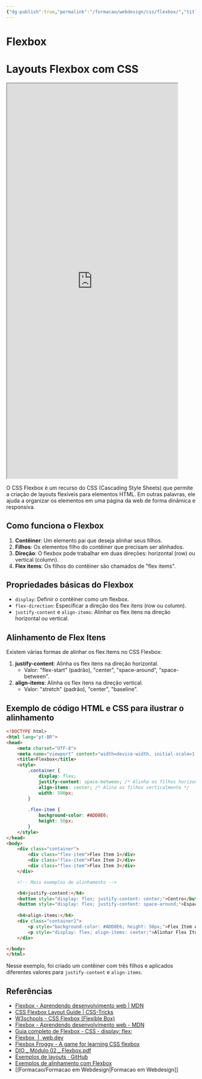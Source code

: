 ```yaml
---
{"dg-publish":true,"permalink":"/formacao/webdesign/css/flexbox/","title":"Flexbox","metatags":{"description":"permite a criação de layouts flexíveis de forma dinâmica e responsiva"},"tags":["Webdesign","Flexbox","CSS","editor"],"noteIcon":"1","updated":"2025-07-26T20:49:34.361-03:00"}
---
```


# Flexbox
# Layouts Flexbox com CSS

<iframe src="https://jocile.github.io/webdesigner/formacao-css/2-Trabalhando-com-layouts-no-css/flexbox.html" style="height: 1050px; width: 90%;"></iframe>

O CSS Flexbox é um recurso do CSS (Cascading Style Sheets) que permite a criação de layouts flexíveis para elementos HTML. Em outras palavras, ele ajuda a organizar os elementos em uma página da web de forma dinâmica e responsiva.

## **Como funciona o Flexbox**

1. **Contêiner**: Um elemento pai que deseja alinhar seus filhos.
2. **Filhos**: Os elementos filho do contêiner que precisam ser alinhados.
3. **Direção**: O flexbox pode trabalhar em duas direções: horizontal (row) ou vertical (column).
4. **Flex items**: Os filhos do contêiner são chamados de "flex items".

## **Propriedades básicas do Flexbox**

* `display`: Definir o contêiner como um flexbox.
* `flex-direction`: Especificar a direção dos flex itens (row ou column).
* `justify-content` e `align-items`: Alinhar os flex itens na direção horizontal ou vertical.

## **Alinhamento de Flex Itens**

Existem várias formas de alinhar os flex items no CSS Flexbox:

1. **justify-content**: Alinha os flex itens na direção horizontal.
	* Valor: "flex-start" (padrão), "center", "space-around", "space-between".
2. **align-items**: Alinha os flex itens na direção vertical.
	* Valor: "stretch" (padrão), "center", "baseline".

## **Exemplo de código HTML e CSS para ilustrar o alinhamento**

```html
<!DOCTYPE html>
<html lang="pt-BR">
<head>
    <meta charset="UTF-8">
    <meta name="viewport" content="width=device-width, initial-scale=1.0">
    <title>Flexbox</title>
    <style>
        .container {
            display: flex;
            justify-content: space-between; /* Alinha os filhos horizontalmente */
            align-items: center; /* Alina os filhos verticalmente */
            width: 500px;
        }
        
        .flex-item {
            background-color: #ADD8E6;
            height: 50px;
        }
    </style>
</head>
<body>
    <div class="container">
        <div class="flex-item">Flex Item 1</div>
        <div class="flex-item">Flex Item 2</div>
        <div class="flex-item">Flex Item 3</div>
    </div>

    <!-- Mais exemplos de alinhamento -->

    <h4>justify-content:</h4>
    <button style="display: flex; justify-content: center;">Centro</button>
    <button style="display: flex; justify-content: space-around;">Espaçado</button>
    
    <h4>align-items:</h4>
    <div class="container2">
        <p style="background-color: #ADD8E6; height: 50px;">Flex Item Alinha Centro (default)</p>
        <p style="display: flex; align-items: center;">Alinhar Flex Items ao centro</p>
    </div>

</body>
</html>
```

Nesse exemplo, foi criado um contêiner com três filhos e aplicados diferentes valores para `justify-content` e `align-items`.

## Referências

- [Flexbox - Aprendendo desenvolvimento web | MDN](https://developer.mozilla.org/pt-BR/docs/Learn/CSS/CSS_layout/Flexbox)
- [CSS Flexbox Layout Guide | CSS-Tricks](https://css-tricks.com/snippets/css/a-guide-to-flexbox/)
- [W3schools - CSS Flexbox (Flexible Box)](https://www.w3schools.com/css/css3_flexbox.asp)
- [Flexbox - Aprendendo desenvolvimento web - MDN](https://developer.mozilla.org/pt-BR/docs/Learn_web_development/Core/CSS_layout/Flexbox)
- [Guia completo de Flexbox - CSS - display: flex;](https://origamid.com/projetos/flexbox-guia-completo/)
- [Flexbox  |  web.dev](https://web.dev/learn/css/flexbox?hl=pt)
- [Flexbox Froggy - A game for learning CSS flexbox](https://flexboxfroggy.com/)
- [DIO \_ Módulo 02 \_ Flexbox.pdf](https://github.com/jocile/webdesigner/blob/main/formacao-css/2-Trabalhando-com-layouts-no-css/DIO%20_%20M%C3%B3dulo%2002%20_%20Flexbox.pdf)
- [Exemplos de layouts · GitHub](https://github.com/jocile/webdesigner/tree/main/formacao-css/2-Trabalhando-com-layouts-no-css)
- [Exemplos de alinhamento com Flexbox ](https://jocile.github.io/webdesigner/formacao-css/2-Trabalhando-com-layouts-no-css/flexbox-alinhamento.html)
- [[Formacao/Formacao em Webdesign\|Formacao em Webdesign]]

